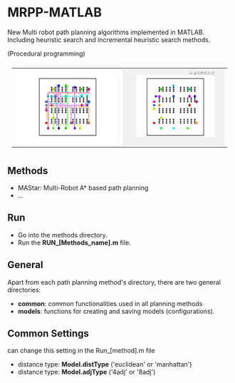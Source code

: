 # MRPP-MATLAB

New Multi robot path planning algorithms implemented in MATLAB.
Including heuristic search and incremental heuristic search methods.

(Procedural programming)


<table style="padding:10px">
  <tr>
    <td><img src="./MAStar/Results/sim-1.jpg" align="right" alt="2"></td>
    <td><img src="./MAStar/Results/sim-1.gif" align="right" alt="2"></td>
  </tr>
</table>

## Methods

- MAStar: Multi-Robot A* based path planning
- ...

## Run

- Go into the methods directory.
- Run the **RUN_[Methods_name].m** file.

## General

Apart from each path planning method's directory, there are two general directories:

- **common**: common functionalities used in all planning methods
- **models**: functions for creating and saving models (configurations).

## Common Settings

can change this setting in the Run_[method].m file

- distance type: **Model.distType** ('euclidean' or 'manhattan')
- distance type: **Model.adjType** ('4adj' or '8adj')
